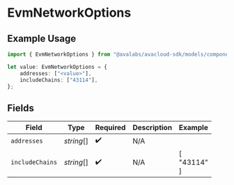 # EvmNetworkOptions

## Example Usage

```typescript
import { EvmNetworkOptions } from "@avalabs/avacloud-sdk/models/components";

let value: EvmNetworkOptions = {
    addresses: ["<value>"],
    includeChains: ["43114"],
};
```

## Fields

| Field              | Type               | Required           | Description        | Example            |
| ------------------ | ------------------ | ------------------ | ------------------ | ------------------ |
| `addresses`        | *string*[]         | :heavy_check_mark: | N/A                |                    |
| `includeChains`    | *string*[]         | :heavy_check_mark: | N/A                | [<br/>"43114"<br/>] |
